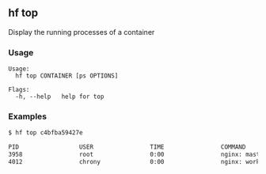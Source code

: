 ## hf top

Display the running processes of a container

<!-- usage -->

### Usage

```
Usage:
  hf top CONTAINER [ps OPTIONS]

Flags:
  -h, --help   help for top

```
<!-- description and examples -->

### Examples

```bash
$ hf top c4bfba59427e

PID                 USER                TIME                COMMAND
3958                root                0:00                nginx: master process nginx -g daemon off;
4012                chrony              0:00                nginx: worker process
```


